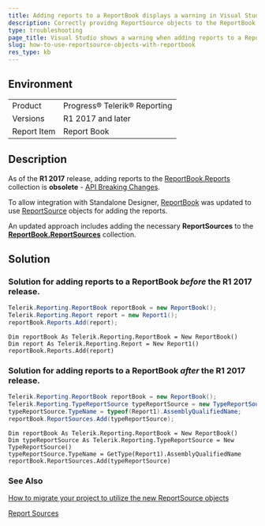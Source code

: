 ```yaml
---
title: Adding reports to a ReportBook displays a warning in Visual Studio
description: Correctly providng ReportSource objects to the ReportBook before and after R1 2017.
type: troubleshooting
page_title: Visual Studio shows a warning when adding reports to a ReportBook
slug: how-to-use-reportsource-objects-with-reportbook
res_type: kb
---
```


## Environment
<table>
	<tr>
		<td>Product</td>
		<td>Progress® Telerik® Reporting</td>
	</tr>
 	<tr>
		<td>Versions</td>
		<td>R1 2017 and later</td>
	</tr>
 	<tr>
		<td>Report Item</td>
		<td>Report Book</td>
	</tr>
</table>

## Description

As of the **R1 2017** release, adding reports to the [ReportBook.Reports](../p-telerik-reporting-reportbook-reports) collection is **obsolete** - [API Breaking Changes](../upgrade-path-2017-r1#api-breaking-changes).  
  
To allow integration with Standalone Designer, [ReportBook](../designing-reports-general-explanation) was updated to use [ReportSource](../report-sources) objects for adding the reports.  
  
An updated approach includes adding the necessary **ReportSources** to the [**ReportBook.ReportSources**](../p-telerik-reporting-reportbook-reportsources) collection.
 
## Solution       
  
### Solution for adding reports to a ReportBook *before* the R1 2017 release.

 ````C#
 Telerik.Reporting.ReportBook reportBook = new ReportBook();
 Telerik.Reporting.Report report = new Report1();
 reportBook.Reports.Add(report);
 ````
 ````VB
 Dim reportBook As Telerik.Reporting.ReportBook = New ReportBook()
 Dim report As Telerik.Reporting.Report = New Report1()
 reportBook.Reports.Add(report)
 ````

### Solution for adding reports to a ReportBook *after* the R1 2017 release. 

````C#
Telerik.Reporting.ReportBook reportBook = new ReportBook();
Telerik.Reporting.TypeReportSource typeReportSource = new TypeReportSource();
typeReportSource.TypeName = typeof(Report1).AssemblyQualifiedName;
reportBook.ReportSources.Add(typeReportSource);
 ````
 ````VB
Dim reportBook As Telerik.Reporting.ReportBook = New ReportBook()
Dim typeReportSource As Telerik.Reporting.TypeReportSource = New TypeReportSource()
typeReportSource.TypeName = GetType(Report1).AssemblyQualifiedName
reportBook.ReportSources.Add(typeReportSource)
 ````
  
### See Also 
[How to migrate your project to utilize the new ReportSource objects](./how-to-migrate-your-project-to-utilize-the-new-reportsource-objects) 

[Report Sources](../report-sources)

